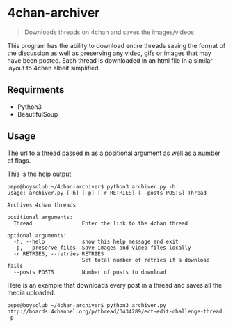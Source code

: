 # 4chan-archiver
> Downloads threads on 4chan and saves the images/videos

This program has the ability to download entire threads saving the format of the discussion as well as preserving any video, gifs or images that may have been posted. Each thread is downloaded in an html file in a similar layout to 4chan albeit simplified.

## Requirments
* Python3
* BeautifulSoup

## Usage
The url to a thread passed in as a positional argument as well as a number of flags.

This is the help output
```
pepe@boysclub:~/4chan-archiver$ python3 archiver.py -h
usage: archiver.py [-h] [-p] [-r RETRIES] [--posts POSTS] Thread

Archives 4chan threads

positional arguments:
  Thread                Enter the link to the 4chan thread

optional arguments:
  -h, --help            show this help message and exit
  -p, --preserve_files  Save images and video files locally
  -r RETRIES, --retries RETRIES
                        Set total number of retries if a download fails
  --posts POSTS         Number of posts to download
```

Here is an example that downloads every post in a thread and saves all the media uploaded.
```
pepe@boysclub ~/4chan-archiver$ python3 archiver.py http://boards.4channel.org/p/thread/3434289/ect-edit-challenge-thread -p
```

